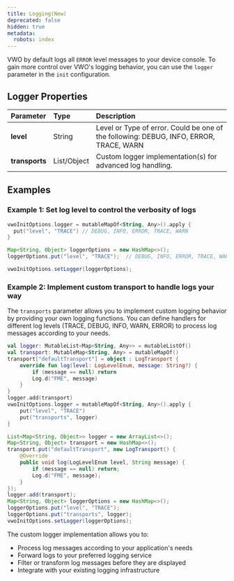 ```yaml
---
title: Logging(New)
deprecated: false
hidden: true
metadata:
  robots: index
---
```

VWO by default logs all `ERROR` level messages to your device console. To gain more control over VWO's logging behavior, you can use the `logger` parameter in the `init` configuration.

## Logger Properties

| Parameter      | Type        | Description                                                                            |
| :------------- | :---------- | :------------------------------------------------------------------------------------- |
| **level**      | String      | Level or Type of error. Could be one of the following: DEBUG, INFO, ERROR, TRACE, WARN |
| **transports** | List/Object | Custom logger implementation(s) for advanced log handling.                             |

## Examples

### Example 1: Set log level to control the verbosity of logs

```kotlin
vwoInitOptions.logger = mutableMapOf<String, Any>().apply {
  put("level", "TRACE") // DEBUG, INFO, ERROR, TRACE, WARN
}
```

```java
Map<String, Object> loggerOptions = new HashMap<>();
loggerOptions.put("level", "TRACE");  // DEBUG, INFO, ERROR, TRACE, WARN

vwoInitOptions.setLogger(loggerOptions);
```

### Example 2: Implement custom transport to handle logs your way

The `transports` parameter allows you to implement custom logging behavior by providing your own logging functions. You can define handlers for different log levels (TRACE, DEBUG, INFO, WARN, ERROR) to process log messages according to your needs.

```kotlin
val logger: MutableList<Map<String, Any>> = mutableListOf()
val transport: MutableMap<String, Any> = mutableMapOf()
transport["defaultTransport"] = object : LogTransport {
    override fun log(level: LogLevelEnum, message: String?) {
        if (message == null) return
        Log.d("FME", message)
    }
}
logger.add(transport)
vwoInitOptions.logger = mutableMapOf<String, Any>().apply {
    put("level", "TRACE")
    put("transports", logger)
}
```

```java
List<Map<String, Object>> logger = new ArrayList<>();
Map<String, Object> transport = new HashMap<>();
transport.put("defaultTransport", new LogTransport() {
    @Override
    public void log(LogLevelEnum level, String message) {
        if (message == null) return;
        Log.d("FME", message);
    }
});
logger.add(transport);
Map<String, Object> loggerOptions = new HashMap<>();
loggerOptions.put("level", "TRACE");
loggerOptions.put("transports", logger);
vwoInitOptions.setLogger(loggerOptions);
```

The custom logger implementation allows you to:

* Process log messages according to your application's needs
* Forward logs to your preferred logging service
* Filter or transform log messages before they are displayed
* Integrate with your existing logging infrastructure